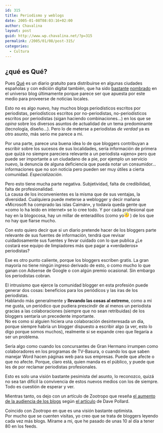 ```yaml
---
id: 315
title: Periodismo y weblogs
date: 2005-01-08T08:03:16+02:00
author: Chavalina
layout: post
guid: http://www.wp.chavalina.net/?p=315
permalink: /2005/01/08/post-315/
categories:
  - Cultura
---
```

## &iquest;qué es Qué?

Pues <a href="http://periodistas21.blogspot.com/2004/11/as-ser-qu.html" target="_blank">Qué</a> es un diario gratuito para distribuirse en algunas ciudades espa&ntilde;olas y con edición digital también, que ha sido <a href="http://tintachina.com/archivo/que.php" target="_blank">bastante</a> <a href="http://www.error500.net/modules/news/article.php?storyid=1151" target="_blank">nombrado</a> en el universo blog &uacute;ltimamente porque parece ser que apuesta por este medio para proveerse de noticias locales.

Esto no es algo nuevo, hay muchos blogs period&iacute;sticos escritos por periodistas, period&iacute;sticos escritos por no-periodistas, no-period&iacute;sticos escritos por periodistas (sigan haciendo combinaciones…) en los que se _opina_ sobre los diversos asuntos de actualidad de un tema predominante (tecnolog&iacute;a, dise&ntilde;o…). Pero lo de meterse a periodistas _de verdad_ ya es otro asunto, más serio me parece a mi.

Por una parte, parece una buena idea lo de que bloggers contribuyan a escribir sobre los sucesos de sus localidades, ser&iacute;a información de primera que quizá no siempre pareciera relevante a un periodista «ajeno» pero que puede ser importante a un ciudadano de a pie, por ejemplo un servicio nuevo, la denuncia de alguna deficiencia que pueda notar un consumidor… informaciones que no son noticia pero pueden ser muy &uacute;tiles a cierta comunidad. _Especialización_.

Pero esto tiene mucha parte negativa. Subjetividad, falta de credibilidad, falta de profesionalidad.  
La causa de los inconvenientes es la misma que de sus ventajas, la diversidad. Cualquiera puede meterse a weblogger y decir ma&ntilde;ana «Microsoft ha comprado las islas Caimán», y todav&iacute;a queda gente que «como lo ha le&iacute;do en internet» se lo cree todo. Y por cada profesional que hay en la blogocosa, hay un millar de enteradillos (como yo![emo](/imagenes/emoticonos/sonrisa.gif) ) de los que no hay que fiarse mucho.

Con esto quiero decir que si un diario pretende hacer de los bloggers parte relevante de sus fuentes de información, tendrá que revisar cuidadosamente sus fuentes y llevar cuidado con lo que publica &iquest;Le costará ese equipo de limpiadores más que pagar a «verdaderos» periodistas?

Ese es otro punto caliente, porque los bloggers escriben gratis. La gran mayor&iacute;a no tiene ning&uacute;n ingreso derivado de esto, o como mucho lo que ganan con Adsense de Google o con alg&uacute;n premio ocasional. Sin embargo los periodistas cobran.

El intrusismo que ejerce la comunidad blogger en esta profesión puede generar dos cosas: beneficios para los periódicos y las iras de los periodistas.  
Hablando más generalmente y **llevando las cosas al extremo**, como a mi me gusta, un periódico que pudiera prescindir de al menos un periodista gracias a las colaboraciones (siempre que no sean retribuidas) de los bloggers sentar&iacute;a un precedente importante.  
No es como si alguien hiciera una colaboración desinteresada un d&iacute;a, porque siempre habr&iacute;a un blogger dispuesto a escribir algo (a ver, esto lo digo porque somos muchos), realmente si se expande creo que llegar&iacute;a a ser un problema.

Ser&iacute;a algo como cuando los concursantes de Gran Hermano irrumpen como colaboradores en los programas de TV-Basura, o cuando los que saben manejar Word hacen páginas web para sus empresas. Puede que afecte o que no afecte. Porque, claro está, quien manda es el p&uacute;blico, y puede que les de por reclamar periodistas profesionales.

Esto es solo una visión bastante pesimista del asunto, lo reconozco, quizá no sea tan dif&iacute;cil la convivencia de estos nuevos medios con los de siempre. Todo es cuestión de esperar y ver.

Mientras tanto, os dejo con un art&iacute;culo de Zootropo que rese&ntilde;a <a href="http://zootropo.f2o.org/archivos/2005/01/08/bitacoras-mas-alla-de-la-prensa-tradicional/" target="_blank">el aumento de la audiencia de los blogs</a> seg&uacute;n <a href="http://blogs.salon.com/0002007/2005/01/04.html#a1004" target="_blank">el art&iacute;culo</a> de Dave Pollard.

Coincido con Zootropo en que es una visión bastante optimista.  
Por mucho que se cuenten visitas, yo creo que se trata de bloggers leyendo cada vez más blogs. M&iacute;rame a mi, que he pasado de unas 10 al d&iacute;a a tener 80 en los feeds.